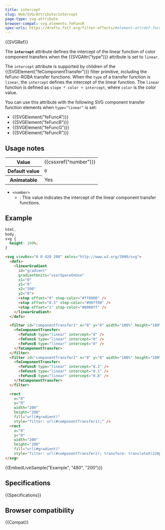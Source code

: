 ```yaml
---
title: intercept
slug: Web/SVG/Attribute/intercept
page-type: svg-attribute
browser-compat: svg.elements.feFuncR
spec-urls: https://drafts.fxtf.org/filter-effects/#element-attrdef-fecomponenttransfer-intercept
---
```


{{SVGRef}}

The **`intercept`** attribute defines the intercept of the linear function of color component transfers when the {{SVGAttr("type")}} attribute is set to `linear`.

The `intercept` attribute is supported by children of the {{SVGElement("feComponentTransfer")}} filter primitive, including the feFunc-RGBA transfer functions. When the `type` of a transfer function is `linear`, the `intercept` defines the intercept of the linear function. The `linear` function is defined as `slope * color + intercept`, where `color` is the color value.

You can use this attribute with the following SVG component transfer function elements when `type="linear"` is set:

- {{SVGElement("feFuncA")}}
- {{SVGElement("feFuncB")}}
- {{SVGElement("feFuncG")}}
- {{SVGElement("feFuncR")}}

## Usage notes

<table class="properties">
  <tbody>
    <tr>
      <th scope="row">Value</th>
      <td>{{cssxref("number")}}</td>
    </tr>
    <tr>
      <th scope="row">Default value</th>
      <td><code>0</code></td>
    </tr>
    <tr>
      <th scope="row">Animatable</th>
      <td>Yes</td>
    </tr>
  </tbody>
</table>

- `<number>`
  - : This value indicates the intercept of the linear component transfer functions.

## Example

```css hidden
html,
body,
svg {
  height: 100%;
}
```

```html
<svg viewBox="0 0 420 200" xmlns="http://www.w3.org/2000/svg">
  <defs>
    <linearGradient
      id="gradient"
      gradientUnits="userSpaceOnUse"
      x1="0"
      y1="0"
      x2="200"
      y2="0">
      <stop offset="0" stop-color="#ff0000" />
      <stop offset="0.5" stop-color="#00ff00" />
      <stop offset="1" stop-color="#0000ff" />
    </linearGradient>
  </defs>

  <filter id="componentTransfer1" x="0" y="0" width="100%" height="100%">
    <feComponentTransfer>
      <feFuncR type="linear" intercept="0" />
      <feFuncG type="linear" intercept="0" />
      <feFuncB type="linear" intercept="0" />
    </feComponentTransfer>
  </filter>
  <filter id="componentTransfer2" x="0" y="0" width="100%" height="100%">
    <feComponentTransfer>
      <feFuncR type="linear" intercept="0.3" />
      <feFuncG type="linear" intercept="0.1" />
      <feFuncB type="linear" intercept="0.8" />
    </feComponentTransfer>
  </filter>

  <rect
    x="0"
    y="0"
    width="200"
    height="200"
    fill="url(#gradient)"
    style="filter: url(#componentTransfer1);" />
  <rect
    x="0"
    y="0"
    width="200"
    height="200"
    fill="url(#gradient)"
    style="filter: url(#componentTransfer2); transform: translateX(220px);" />
</svg>
```

{{EmbedLiveSample("Example", "480", "200")}}

## Specifications

{{Specifications}}

## Browser compatibility

{{Compat}}
